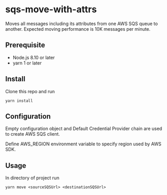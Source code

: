 # sqs-move-with-attrs
Moves all messages including its attributes from one AWS SQS queue to another.
Expected moving performance is 10K messages per minute.

## Prerequisite

- Node.js 8.10 or later
- yarn 1 or later

## Install
Clone this repo and run
```
yarn install
```
## Configuration

Empty configuration object and Default Credential Provider chain are used to create AWS SQS client.

Define AWS_REGION environment variable to specify region used by AWS SDK.   

## Usage
In directory of project run
```
yarn move <sourceSQSUrl> <destinationSQSUrl>
```
